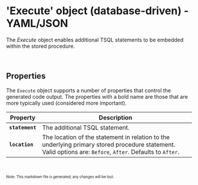# 'Execute' object (database-driven) - YAML/JSON

The _Execute_ object enables additional TSQL statements to be embedded within the stored procedure.

<br/>

## Properties
The `Execute` object supports a number of properties that control the generated code output. The properties with a bold name are those that are more typically used (considered more important).

Property | Description
-|-
**`statement`** | The additional TSQL statement.
**`location`** | The location of the statement in relation to the underlying primary stored procedure statement. Valid options are: `Before`, `After`. Defaults to `After`.

<br/>

<sub><sup>Note: This markdown file is generated; any changes will be lost.</sup></sub>
